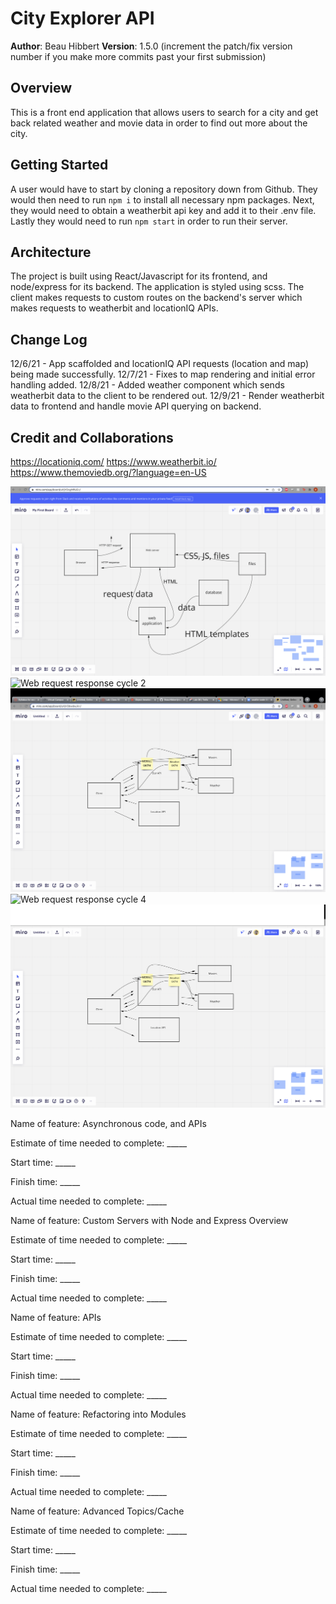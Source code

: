 # City Explorer API

**Author**: Beau Hibbert
**Version**: 1.5.0 (increment the patch/fix version number if you make more commits past your first submission)

## Overview

This is a front end application that allows users to search for a city and get back related weather and movie data in order to find out more about the city.

## Getting Started

A user would have to start by cloning a repository down from Github. They would then need to run ```npm i``` to install all necessary npm packages. Next, they would need to obtain a weatherbit api key and add it to their .env file. Lastly they would need to run ```npm start``` in order to run their server.

## Architecture

The project is built using React/Javascript for its frontend, and node/express for its backend. The application is styled using scss. The client makes requests to custom routes on the backend's server which makes requests to weatherbit and locationIQ APIs.

## Change Log

12/6/21 - App scaffolded and locationIQ API requests (location and map) being made successfully.
12/7/21 - Fixes to map rendering and initial error handling added.
12/8/21 - Added weather component which sends weatherbit data to the client to be rendered out.
12/9/21 - Render weatherbit data to frontend and handle movie API querying on backend.

## Credit and Collaborations

https://locationiq.com/
https://www.weatherbit.io/
https://www.themoviedb.org/?language=en-US

![Web request response cycle 1](WRRC1.png)
![Web request response cycle 2](WRRC2.png)
![Web request response cycle 3](WRRC3.png)
![Web request response cycle 4](WRRC4.png)
![Web request response cycle 5](WRRC5.png)


Name of feature: Asynchronous code, and APIs

Estimate of time needed to complete: _____

Start time: _____

Finish time: _____

Actual time needed to complete: _____


Name of feature: Custom Servers with Node and Express
Overview

Estimate of time needed to complete: _____

Start time: _____

Finish time: _____

Actual time needed to complete: _____


Name of feature: APIs

Estimate of time needed to complete: _____

Start time: _____

Finish time: _____

Actual time needed to complete: _____


Name of feature: Refactoring into Modules

Estimate of time needed to complete: _____

Start time: _____

Finish time: _____

Actual time needed to complete: _____


Name of feature: Advanced Topics/Cache

Estimate of time needed to complete: _____

Start time: _____

Finish time: _____

Actual time needed to complete: _____